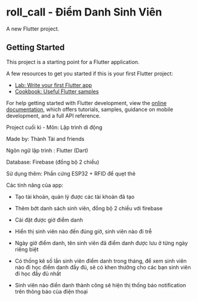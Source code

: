 # roll_call - Điểm Danh Sinh Viên

A new Flutter project.

## Getting Started

This project is a starting point for a Flutter application.

A few resources to get you started if this is your first Flutter project:

- [Lab: Write your first Flutter app](https://docs.flutter.dev/get-started/codelab)
- [Cookbook: Useful Flutter samples](https://docs.flutter.dev/cookbook)

For help getting started with Flutter development, view the
[online documentation](https://docs.flutter.dev/), which offers tutorials,
samples, guidance on mobile development, and a full API reference.







Project cuối kì - Môn: Lập trình di động

Made by: Thành Tài and friends

Ngôn ngữ lập trình : Flutter (Dart)

Database: Firebase (đồng bộ 2 chiều)

Sử dụng thêm: Phần cứng ESP32 + RFID để quẹt thẻ

Các tính năng của app:

- Tạo tài khoản, quản lý được các tài khoản đã tạo
  
- Thêm bớt danh sách sinh viên, đồng bộ 2 chiều với firebase
  
- Cài đặt được giờ điểm danh
  
- Hiển thị sinh viên nào đến đúng giờ, sinh viên nào đi trễ
  
- Ngày giờ điểm danh, tên sinh viên đã điểm danh được lưu ở từng ngày riêng biệt
  
- Có thống kê số lần sinh viên điểm danh trong tháng, để xem sinh viên nào đi học điểm danh đầy đủ, sẽ có khen thưởng cho các bạn sinh viên đi học đầy đủ nhất
  
- Sinh viên  nào điển danh thành công sẽ hiện thị thống báo notification trên thông báo của điện thoại




